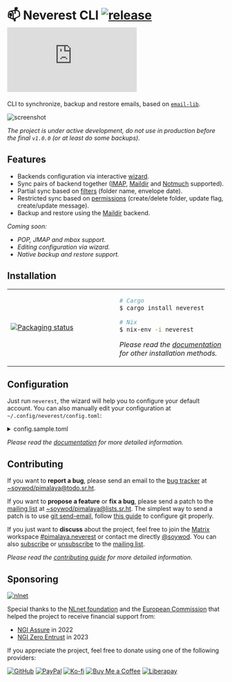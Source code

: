 # 📫 Neverest CLI [![release](https://img.shields.io/github/v/release/soywod/neverest?color=success)](https://github.com/soywod/neverest/releases/latest) [![chat](https://img.shields.io/matrix/pimalaya.neverest:matrix.org?color=success&label=chat)](https://matrix.to/#/#pimalaya.neverest:matrix.org)

CLI to synchronize, backup and restore emails, based on [`email-lib`](https://crates.io/crates/email-lib).

![screenshot](https://pimalaya.org/neverest/cli/latest/screenshot.jpeg)

*The project is under active development, do not use in production before the final `v1.0.0` (or at least do some backups).*

## Features

- Backends configuration via interactive [wizard](https://pimalaya.org/neverest/cli/latest/configuration/index.html#automatically-using-the-wizard).
- Sync pairs of backend together ([IMAP](https://pimalaya.org/neverest/cli/latest/configuration/imap.html), [Maildir](https://pimalaya.org/neverest/cli/latest/configuration/maildir.html) and [Notmuch](https://pimalaya.org/neverest/cli/latest/configuration/notmuch.html) supported).
- Partial sync based on [filters](https://pimalaya.org/neverest/cli/latest/configuration/index.html#folderfilter) (folder name, envelope date).
- Restricted sync based on [permissions](https://pimalaya.org/neverest/cli/latest/configuration/index.html#leftrightfolderpermissions) (create/delete folder, update flag, create/update message).
- Backup and restore using the [Maildir](https://pimalaya.org/neverest/cli/latest/configuration/maildir.html) backend.

*Coming soon:*

- *POP, JMAP and mbox support.*
- *Editing configuration via wizard.*
- *Native backup and restore support.*

## Installation

<table>
<tr>
<td width="50%">
<a href="https://repology.org/project/neverest/versions">
<img src="https://repology.org/badge/vertical-allrepos/neverest.svg" alt="Packaging status" />
</a>
</td>
<td width="50%">

```bash
# Cargo
$ cargo install neverest

# Nix
$ nix-env -i neverest
```

*Please read the [documentation](https://pimalaya.org/neverest/cli/latest/installation.html) for other installation methods.*

</td>
</tr>
</table>

## Configuration

Just run `neverest`, the wizard will help you to configure your default account. You can also manually edit your configuration at `~/.config/neverest/config.toml`:

<details>
  <summary>config.sample.toml</summary>

  ```toml
  [accounts.example]

  # The current `example` account will be used by default.
  default = true
  
  # Filter folders according to the given rules.
  #
  # folder.filter.include = ["INBOX", "Sent"]
  # folder.filter.exclude = ["All Mails"]
  folder.filter = "all"
  
  # Filter envelopes according to the given rules.
  #
  # envelope.filter.before = "1990-12-31T23:59:60Z"
  # envelope.filter.after = "1990-12-31T23:59:60Z"
  
  # The left backend configuration.
  #
  # In this example, the left side acts as our local cache.
  left.backend.type = "maildir"
  left.backend.root-dir = "/tmp/example"
  
  # The left backend permissions.
  #
  # Example of a full permissive backend (default behaviour):
  left.folder.permissions.create = true
  left.folder.permissions.delete = true
  left.flag.permissions.update = true
  left.message.permissions.create = true
  left.message.permissions.delete = true
  
  # The right backend configuration.
  #
  # In this example, the right side acts as our remote.
  right.backend.type = "imap"
  right.backend.host = "localhost"
  right.backend.port = 3143
  right.backend.login = "alice@localhost"
  
  # The right backend password.
  #
  # right.backend.passwd.cmd = "echo password"
  # right.backend.passwd.keyring = "password-keyring-entry"
  right.backend.passwd.raw = "password"
  
  # The right backend encryption.
  #
  # right.backend.encryption = "tls" # or true
  # right.backend.encryption = "start-tls"
  right.backend.encryption = "none" # or false
  
  # The right backend permissions.
  #
  # In this example, we set up safe permissions by denying deletions
  # remote side.
  right.folder.permissions.delete = false
  right.message.permissions.delete = false

  # The right folder aliases
  #
  # In this example, we define custom folder aliases for the right
  # side. They are useful when you need to map left and right folders
  # together.
  right.folder.aliases.inbox = "Inbox"
  right.folder.aliases.sent = "Sent Mails"
  ```
</details>

*Please read the [documentation](https://pimalaya.org/neverest/cli/latest/configuration/) for more detailed information.*

## Contributing

If you want to **report a bug**, please send an email to the [bug tracker](https://todo.sr.ht/~soywod/pimalaya) at [~soywod/pimalaya@todo.sr.ht](mailto:~soywod/pimalaya@todo.sr.ht).

If you want to **propose a feature** or **fix a bug**, please send a patch to the [mailing list](https://lists.sr.ht/~soywod/pimalaya) at [~soywod/pimalaya@lists.sr.ht](mailto:~soywod/pimalaya@lists.sr.ht). The simplest way to send a patch is to use [git send-email](https://git-scm.com/docs/git-send-email), follow [this guide](https://git-send-email.io/) to configure git properly.

If you just want to **discuss** about the project, feel free to join the [Matrix](https://matrix.org/) workspace [#pimalaya.neverest](https://matrix.to/#/#pimalaya.neverest:matrix.org) or contact me directly [@soywod](https://matrix.to/#/@soywod:matrix.org). You can also [subscribe](mailto:~soywod/pimalaya+subscribe@lists.sr.ht) or [unsubscribe](mailto:~soywod/pimalaya+unsubscribe@lists.sr.ht) to the [mailing list](https://lists.sr.ht/~soywod/pimalaya).

*Please read the [contributing guide](https://pimalaya.org/neverest/cli/latest/contributing.html) for more detailed information.*

## Sponsoring

[![nlnet](https://nlnet.nl/logo/banner-160x60.png)](https://nlnet.nl/project/Neverest/index.html)

Special thanks to the [NLnet foundation](https://nlnet.nl/project/Neverest/index.html) and the [European Commission](https://www.ngi.eu/) that helped the project to receive financial support from:

- [NGI Assure](https://nlnet.nl/assure/) in 2022
- [NGI Zero Entrust](https://nlnet.nl/entrust/) in 2023

If you appreciate the project, feel free to donate using one of the following providers:

[![GitHub](https://img.shields.io/badge/-GitHub%20Sponsors-fafbfc?logo=GitHub%20Sponsors)](https://github.com/sponsors/soywod)
[![PayPal](https://img.shields.io/badge/-PayPal-0079c1?logo=PayPal&logoColor=ffffff)](https://www.paypal.com/paypalme/soywod)
[![Ko-fi](https://img.shields.io/badge/-Ko--fi-ff5e5a?logo=Ko-fi&logoColor=ffffff)](https://ko-fi.com/soywod)
[![Buy Me a Coffee](https://img.shields.io/badge/-Buy%20Me%20a%20Coffee-ffdd00?logo=Buy%20Me%20A%20Coffee&logoColor=000000)](https://www.buymeacoffee.com/soywod)
[![Liberapay](https://img.shields.io/badge/-Liberapay-f6c915?logo=Liberapay&logoColor=222222)](https://liberapay.com/soywod)

